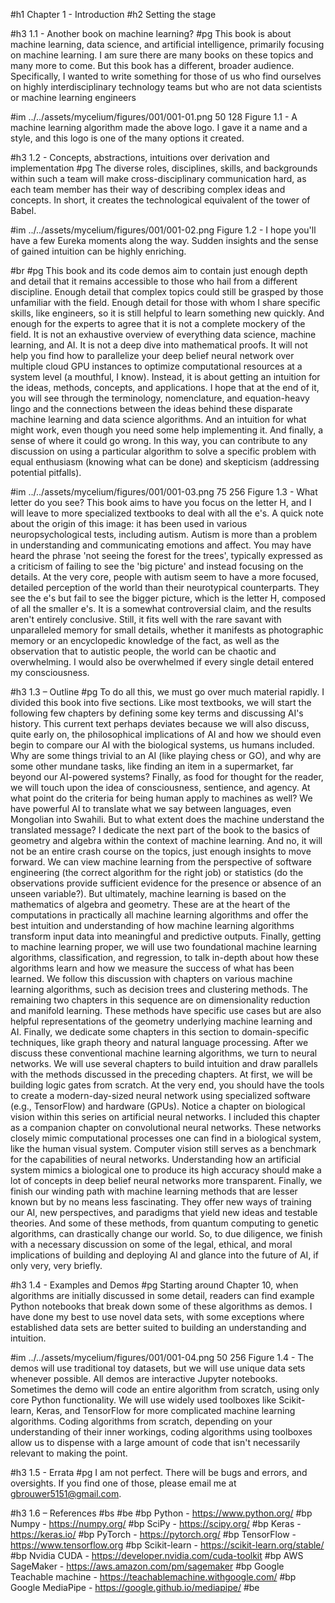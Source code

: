 #h1 Chapter 1 - Introduction
#h2 Setting the stage

#h3 1.1 - Another book on machine learning?
#pg This book is about machine learning, data science, and artificial intelligence, primarily focusing on machine learning. I am sure there are many books on these topics and many more to come. But this book has a different, broader audience. Specifically, I wanted to write something for those of us who find ourselves on highly interdisciplinary technology teams but who are not data scientists or machine learning engineers
	
#im ../../assets/mycelium/figures/001/001-01.png 50 128 Figure 1.1 - A machine learning algorithm made the above logo. I gave it a name and a style, and this logo is one of the many options it created.	

#h3 1.2 - Concepts, abstractions, intuitions over derivation and implementation
#pg The diverse roles, disciplines, skills, and backgrounds within such a team will make cross-disciplinary communication hard, as each team member has their way of describing complex ideas and concepts. In short, it creates the technological equivalent of the tower of Babel.

#im ../../assets/mycelium/figures/001/001-02.png Figure 1.2 - I hope you'll have a few Eureka moments along the way. Sudden insights and the sense of gained intuition can be highly enriching.	

#br
#pg This book and its code demos aim to contain just enough depth and detail that it remains accessible to those who hail from a different discipline. Enough detail that complex topics could still be grasped by those unfamiliar with the field. Enough detail for those with whom I share specific skills, like engineers, so it is still helpful to learn something new quickly. And enough for the experts to agree that it is not a complete mockery of the field. It is not an exhaustive overview of everything data science, machine learning, and AI. It is not a deep dive into mathematical proofs. It will not help you find how to parallelize your deep belief neural network over multiple cloud GPU instances to optimize computational resources at a system level (a mouthful, I know). Instead, it is about getting an intuition for the ideas, methods, concepts, and applications. I hope that at the end of it, you will see through the terminology, nomenclature, and equation-heavy lingo and the connections between the ideas behind these disparate machine learning and data science algorithms. And an intuition for what might work, even though you need some help implementing it. And finally, a sense of where it could go wrong. In this way, you can contribute to any discussion on using a particular algorithm to solve a specific problem with equal enthusiasm (knowing what can be done) and skepticism (addressing potential pitfalls).

#im ../../assets/mycelium/figures/001/001-03.png 75 256 Figure 1.3 - What letter do you see? This book aims to have you focus on the letter H, and I will leave to more specialized textbooks to deal with all the e's. A quick note about the origin of this image: it has been used in various neuropsychological tests, including autism. Autism is more than a problem in understanding and communicating emotions and affect. You may have heard the phrase 'not seeing the forest for the trees', typically expressed as a criticism of failing to see the 'big picture' and instead focusing on the details. At the very core, people with autism seem to have a more focused, detailed perception of the world than their neurotypical counterparts. They see the e's but fail to see the bigger picture, which is the letter H, composed of all the smaller e's. It is a somewhat controversial claim, and the results aren't entirely conclusive. Still, it fits well with the rare savant with unparalleled memory for small details, whether it manifests as photographic memory or an encyclopedic knowledge of the fact, as well as the observation that to autistic people, the world can be chaotic and overwhelming. I would also be overwhelmed if every single detail entered my consciousness. 	

#h3 1.3 – Outline
#pg To do all this, we must go over much material rapidly. I divided this book into five sections. Like most textbooks, we will start the following few chapters by defining some key terms and discussing AI's history. This current text perhaps deviates because we will also discuss, quite early on, the philosophical implications of AI and how we should even begin to compare our AI with the biological systems, us humans included. Why are some things trivial to an AI (like playing chess or GO), and why are some other mundane tasks, like finding an item in a supermarket, far beyond our AI-powered systems? Finally, as food for thought for the reader, we will touch upon the idea of consciousness, sentience, and agency. At what point do the criteria for being human apply to machines as well? We have powerful AI to translate what we say between languages, even Mongolian into Swahili. But to what extent does the machine understand the translated message? I dedicate the next part of the book to the basics of geometry and algebra within the context of machine learning. And no, it will not be an entire crash course on the topics, just enough insights to move forward. We can view machine learning from the perspective of software engineering (the correct algorithm for the right job) or statistics (do the observations provide sufficient evidence for the presence or absence of an unseen variable?). But ultimately, machine learning is based on the mathematics of algebra and geometry. These are at the heart of the computations in practically all machine learning algorithms and offer the best intuition and understanding of how machine learning algorithms transform input data into meaningful and predictive outputs. Finally, getting to machine learning proper, we will use two foundational machine learning algorithms, classification, and regression, to talk in-depth about how these algorithms learn and how we measure the success of what has been learned. We follow this discussion with chapters on various machine learning algorithms, such as decision trees and clustering methods. The remaining two chapters in this sequence are on dimensionality reduction and manifold learning. These methods have specific use cases but are also helpful representations of the geometry underlying machine learning and AI. Finally, we dedicate some chapters in this section to domain-specific techniques, like graph theory and natural language processing. After we discuss these conventional machine learning algorithms, we turn to neural networks. We will use several chapters to build intuition and draw parallels with the methods discussed in the preceding chapters. At first, we will be building logic gates from scratch. At the very end, you should have the tools to create a modern-day-sized neural network using specialized software (e.g., TensorFlow) and hardware (GPUs). Notice a chapter on biological vision within this series on artificial neural networks. I included this chapter as a companion chapter on convolutional neural networks. These networks closely mimic computational processes one can find in a biological system, like the human visual system. Computer vision still serves as a benchmark for the capabilities of neural networks. Understanding how an artificial system mimics a biological one to produce its high accuracy should make a lot of concepts in deep belief neural networks more transparent. Finally, we finish our winding path with machine learning methods that are lesser known but by no means less fascinating. They offer new ways of training our AI, new perspectives, and paradigms that yield new ideas and testable theories. And some of these methods, from quantum computing to genetic algorithms, can drastically change our world. So, to due diligence, we finish with a necessary discussion on some of the legal, ethical, and moral implications of building and deploying AI and glance into the future of AI, if only very, very briefly. 

#h3 1.4 - Examples and Demos
#pg Starting around Chapter 10, when algorithms are initially discussed in some detail, readers can find example Python notebooks that break down some of these algorithms as demos. I have done my best to use novel data sets, with some exceptions where established data sets are better suited to building an understanding and intuition. 

#im ../../assets/mycelium/figures/001/001-04.png 50 256 Figure 1.4 - The demos will use traditional toy datasets, but we will use unique data sets whenever possible. All demos are interactive Jupyter notebooks. Sometimes the demo will code an entire algorithm from scratch, using only core Python functionality. We will use widely used toolboxes like Scikit-learn, Keras, and TensorFlow for more complicated machine learning algorithms. Coding algorithms from scratch, depending on your understanding of their inner workings, coding algorithms using toolboxes allow us to dispense with a large amount of code that isn't necessarily relevant to making the point.	

#h3 1.5 - Errata
#pg I am not perfect. There will be bugs and errors, and oversights. If you find one of those, please email me at gbrouwer5151@gmail.com.

#h3 1.6 – References
#bs 
#be 
#bp Python - https://www.python.org/
#bp Numpy - https://numpy.org/
#bp SciPy - https://scipy.org/
#bp Keras - https://keras.io/
#bp PyTorch - https://pytorch.org/
#bp TensorFlow - https://www.tensorflow.org
#bp Scikit-learn - https://scikit-learn.org/stable/
#bp Nvidia CUDA - https://developer.nvidia.com/cuda-toolkit
#bp AWS SageMaker - https://aws.amazon.com/pm/sagemaker
#bp Google Teachable machine - https://teachablemachine.withgoogle.com/
#bp Google MediaPipe - https://google.github.io/mediapipe/
#be 